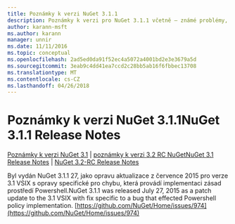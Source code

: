 ```yaml
---
title: Poznámky k verzi NuGet 3.1.1
description: Poznámky k verzi pro NuGet 3.1.1 včetně – známé problémy, opravy chyb, přidaných funkcí a chcete.
author: karann-msft
ms.author: karann
manager: unnir
ms.date: 11/11/2016
ms.topic: conceptual
ms.openlocfilehash: 2ad5ed0da91f52ec4a5072a4001bd2e3e3679a5d
ms.sourcegitcommit: 3eab9c4dd41ea7ccd2c28bb5ab16f6fbbec13708
ms.translationtype: MT
ms.contentlocale: cs-CZ
ms.lasthandoff: 04/26/2018
---
```

# <a name="nuget-311-release-notes"></a><span data-ttu-id="83c8a-103">Poznámky k verzi NuGet 3.1.1</span><span class="sxs-lookup"><span data-stu-id="83c8a-103">NuGet 3.1.1 Release Notes</span></span>

<span data-ttu-id="83c8a-104">[Poznámky k verzi NuGet 3.1](../release-notes/nuget-3.1.md) | [poznámky k verzi 3.2 RC NuGet](../release-notes/nuget-3.2-RC.md)</span><span class="sxs-lookup"><span data-stu-id="83c8a-104">[NuGet 3.1 Release Notes](../release-notes/nuget-3.1.md) | [NuGet 3.2-RC Release Notes](../release-notes/nuget-3.2-RC.md)</span></span>

<span data-ttu-id="83c8a-105">Byl vydán NuGet 3.1.1 27, jako opravu aktualizace z července 2015 pro verze 3.1 VSIX s opravy specifické pro chybu, která provádí implementaci zásad prostředí Powershell.</span><span class="sxs-lookup"><span data-stu-id="83c8a-105">NuGet 3.1.1 was released July 27, 2015 as a patch update to the 3.1 VSIX with fix specific to a bug that effected Powershell policy implementation.</span></span>
[https://github.com/NuGet/Home/issues/974](https://github.com/NuGet/Home/issues/974)